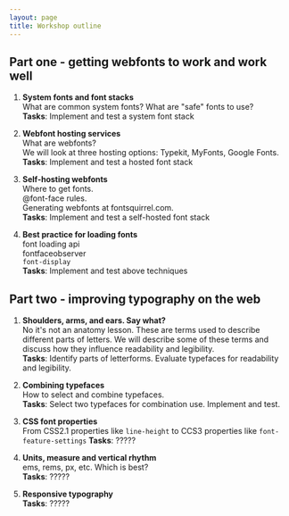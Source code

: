 ```yaml
---
layout: page
title: Workshop outline
---
```


## Part one - getting webfonts to work and work well

1. **System fonts and font stacks**<br>
    What are common system fonts? What are "safe" fonts to use?<br>
    **Tasks**: Implement and test a system font stack

2. **Webfont hosting services**<br>
    What are webfonts?<br>
    We will look at three hosting options: Typekit, MyFonts, Google Fonts.<br>
    **Tasks**: Implement and test a hosted font stack

3. **Self-hosting webfonts**<br>
    Where to get fonts.<br>
    @font-face rules.<br>
    Generating webfonts at fontsquirrel.com.<br>
    **Tasks**: Implement and test a self-hosted font stack

4. **Best practice for loading fonts**<br>
    font loading api<br>
    fontfaceobserver<br>
    `font-display`<br>
    **Tasks**: Implement and test above techniques


## Part two - improving typography on the web

1. **Shoulders, arms, and ears. Say what?**<br>
    No it's not an anatomy lesson. These are terms used to describe different parts of letters. We will describe some of these terms and discuss how they influence readability and legibility.<br>
    **Tasks**: Identify parts of letterforms. Evaluate typefaces for readability and legibility.

2. **Combining typefaces**<br>
    How to select and combine typefaces.<br>
    **Tasks**: Select two typefaces for combination use. Implement and test.<br>

4. **CSS font properties**<br>
    From CSS2.1 properties like `line-height` to CCS3 properties like `font-feature-settings`
    **Tasks**: ?????

3. **Units, measure and vertical rhythm**<br>
    ems, rems, px, etc. Which is best?<br>
    **Tasks**: ?????

4. **Responsive typography**<br>
    **Tasks**: ?????
